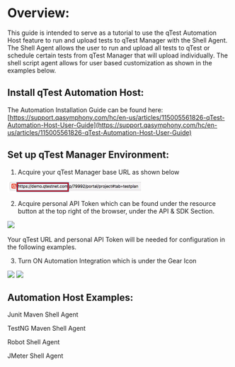 # Overview:

This guide is intended to serve as a tutorial to use the qTest Automation Host feature to run and upload tests to qTest Manager with the Shell Agent. The Shell Agent allows the user to run and upload all tests to qTest or schedule certain tests from qTest Manager that will upload individually. The shell script agent allows for user based customization as shown in the examples below.

## Install qTest Automation Host:


The Automation Installation Guide can be found here: [https://support.qasymphony.com/hc/en-us/articles/115005561826-qTest-Automation-Host-User-Guide](https://support.qasymphony.com/hc/en-us/articles/115005561826-qTest-Automation-Host-User-Guide)

## Set up qTest Manager Environment:

1.    Acquire your qTest Manager base URL as shown below

  ![](images/baseurl.png)

2.    Acquire personal API Token which can be found under the resource button at the top right of the browser, under the API &amp; SDK Section.

 ![](https://github.com/sanjayjohn/shell-agent-samples/tree/master/AutomationHostExamples/images/apitoken.png)

Your qTest URL and personal API Token will be needed for configuration in the following examples.

3.    Turn ON Automation Integration which is under the Gear Icon

![](https://github.com/sanjayjohn/shell-agent-samples/tree/master/AutomationHostExamples/images/autohostsettings.png)
![](https://github.com/sanjayjohn/shell-agent-samples/tree/master/AutomationHostExamples/images/statuson.png)

## Automation Host Examples:

Junit Maven Shell Agent

TestNG Maven Shell Agent

Robot Shell Agent

JMeter Shell Agent